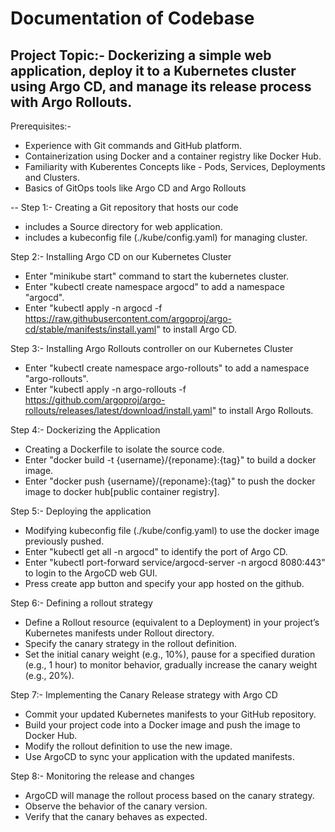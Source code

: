 # Documentation of Codebase

## Project Topic:- Dockerizing a simple web application, deploy it to a Kubernetes cluster using Argo CD, and manage its release process with Argo Rollouts.  

Prerequisites:- 
 - Experience with Git commands and GitHub platform.
 - Containerization using Docker and a container registry like Docker Hub.
 - Familiarity with Kuberentes Concepts like - Pods, Services, Deployments and Clusters.
 - Basics of GitOps tools like Argo CD and Argo Rollouts

--
Step 1:- Creating a Git repository that hosts our code
 - includes a Source directory for web application.
 - includes a kubeconfig file (./kube/config.yaml) for managing cluster.

Step 2:- Installing Argo CD on our Kubernetes Cluster
 - Enter "minikube start" command to start the kubernetes cluster. 
 - Enter "kubectl create namespace argocd" to add a namespace "argocd".
 - Enter "kubectl apply -n argocd -f https://raw.githubusercontent.com/argoproj/argo-cd/stable/manifests/install.yaml" to install Argo CD. 

Step 3:- Installing Argo Rollouts controller on our Kubernetes Cluster
 - Enter "kubectl create namespace argo-rollouts" to add a namespace "argo-rollouts".
 - Enter "kubectl apply -n argo-rollouts -f https://github.com/argoproj/argo-rollouts/releases/latest/download/install.yaml" to install Argo Rollouts.

Step 4:- Dockerizing the Application
 - Creating a Dockerfile to isolate the source code.
 - Enter "docker build -t {username}/{reponame}:{tag}" to build a docker image.
 - Enter "docker push {username}/{reponame}:{tag}" to push the docker image to docker hub[public container registry].

Step 5:- Deploying the application
 - Modifying kubeconfig file (./kube/config.yaml) to use the docker image previously pushed. 
 - Enter "kubectl get all -n argocd" to identify the port of Argo CD.
 - Enter "kubectl port-forward service/argocd-server -n argocd 8080:443" to login to the ArgoCD web GUI.
 - Press create app button and specify your app hosted on the github. 

Step 6:- Defining a rollout strategy
 - Define a Rollout resource (equivalent to a Deployment) in your project’s Kubernetes manifests under Rollout directory.
 - Specify the canary strategy in the rollout definition.
 - Set the initial canary weight (e.g., 10%), pause for a specified duration (e.g., 1 hour) to monitor behavior, gradually increase the canary weight (e.g., 20%).
 
Step 7:- Implementing the Canary Release strategy with Argo CD
 - Commit your updated Kubernetes manifests to your GitHub repository.
 - Build your project code into a Docker image and push the image to Docker Hub.
 - Modify the rollout definition to use the new image.
 - Use ArgoCD to sync your application with the updated manifests.

Step 8:- Monitoring the release and changes 
 - ArgoCD will manage the rollout process based on the canary strategy.
 - Observe the behavior of the canary version.
 - Verify that the canary behaves as expected.
